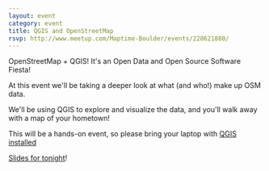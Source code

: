 ```yaml
---
layout: event
category: event
title: QGIS and OpenStreetMap
rsvp: http://www.meetup.com/Maptime-Boulder/events/228621880/
---
```


OpenStreetMap + QGIS! It's an Open Data and Open Source Software Fiesta!

At this event we'll be taking a deeper look at what (and who!) make up OSM data.

We'll be using QGIS to explore and visualize the data, and you'll walk away with a map of your hometown!

This will be a hands-on event, so please bring your laptop with [QGIS installed](https://www.qgis.org/en/site/forusers/alldownloads.html)

[Slides for tonight](http://www.townsendjennings.com/maptime-qgis-osm#/)!